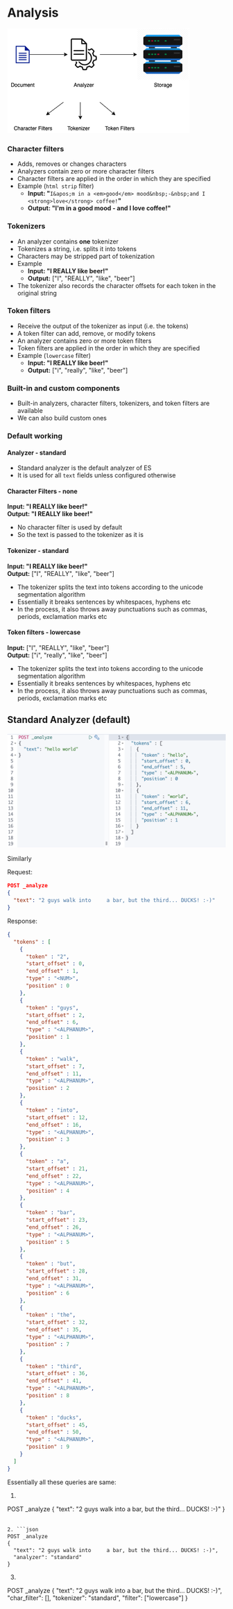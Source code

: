 # Analysis

![Analyzer](./images/analyzer.png "Analyzer")

### Character filters

* Adds, removes or changes characters
* Analyzers contain zero or more character filters
* Character filters are applied in the order in which they are specified
* Example (`html strip` filter)
  - **Input: "**`I&apos;m in a <em>good</em> mood&nbsp;-&nbsp;and
    I <strong>love</strong> coffee!`**"**
  - **Output: "**I'm in a good mood - and I love coffee!**"**

### Tokenizers

* An analyzer contains **one** tokenizer
* Tokenizes a string, i.e. splits it into tokens
* Characters may be stripped part of tokenization
* Example
   - **Input: "**I REALLY like beer!**"**
   - **Output:** ["I", "REALLY", "like", "beer"]
* The tokenizer also records the character offsets for each token in the original string

### Token filters

* Receive the output of the tokenizer as input (i.e. the tokens)
* A token filter can add, remove, or modify tokens
* An analyzer contains zero or more token filters
* Token filters are applied in the order in which they are specified
* Example (`lowercase` filter)
   - **Input: "**I REALLY like beer!**"**
   - **Output:** ["i", "really", "like", "beer"]

### Built-in and custom components

* Built-in analyzers, character filters, tokenizers, and token filters are available
* We can also build custom ones

### Default working

#### Analyzer - standard
* Standard analyzer is the default analyzer of ES
* It is used for all `text` fields unless configured otherwise

#### Character Filters - none

**Input: "**I REALLY like beer!**"**</br>
**Output: "**I REALLY like beer!**"**

* No character filter is used by default
* So the text is passed to the tokenizer as it is

#### Tokenizer - standard

**Input: "**I REALLY like beer!**"**</br>
**Output:** ["I", "REALLY", "like", "beer"]

* The tokenizer splits the text into tokens according to the unicode segmentation algorithm
* Essentially it breaks sentences by whitespaces, hyphens etc
* In the process, it also throws away punctuations such as commas, periods, exclamation marks etc

#### Token filters - lowercase

**Input:** ["I", "REALLY", "like", "beer"]</br>
**Output:** ["i", "really", "like", "beer"]

* The tokenizer splits the text into tokens according to the unicode segmentation algorithm
* Essentially it breaks sentences by whitespaces, hyphens etc
* In the process, it also throws away punctuations such as commas, periods, exclamation marks etc

## Standard Analyzer (default)

![Standard Analyzer](./images/default_analyzer.png "Standard Analyzer")

Similarly

Request:

```json
POST _analyze
{
  "text": "2 guys walk into     a bar, but the third... DUCKS! :-)"
}
```

Response:

```json
{
  "tokens" : [
    {
      "token" : "2",
      "start_offset" : 0,
      "end_offset" : 1,
      "type" : "<NUM>",
      "position" : 0
    },
    {
      "token" : "guys",
      "start_offset" : 2,
      "end_offset" : 6,
      "type" : "<ALPHANUM>",
      "position" : 1
    },
    {
      "token" : "walk",
      "start_offset" : 7,
      "end_offset" : 11,
      "type" : "<ALPHANUM>",
      "position" : 2
    },
    {
      "token" : "into",
      "start_offset" : 12,
      "end_offset" : 16,
      "type" : "<ALPHANUM>",
      "position" : 3
    },
    {
      "token" : "a",
      "start_offset" : 21,
      "end_offset" : 22,
      "type" : "<ALPHANUM>",
      "position" : 4
    },
    {
      "token" : "bar",
      "start_offset" : 23,
      "end_offset" : 26,
      "type" : "<ALPHANUM>",
      "position" : 5
    },
    {
      "token" : "but",
      "start_offset" : 28,
      "end_offset" : 31,
      "type" : "<ALPHANUM>",
      "position" : 6
    },
    {
      "token" : "the",
      "start_offset" : 32,
      "end_offset" : 35,
      "type" : "<ALPHANUM>",
      "position" : 7
    },
    {
      "token" : "third",
      "start_offset" : 36,
      "end_offset" : 41,
      "type" : "<ALPHANUM>",
      "position" : 8
    },
    {
      "token" : "ducks",
      "start_offset" : 45,
      "end_offset" : 50,
      "type" : "<ALPHANUM>",
      "position" : 9
    }
  ]
}
```

Essentially all these queries are same:

1. ```json
POST _analyze
{
"text": "2 guys walk into     a bar, but the third... DUCKS! :-)"
}
```

2. ```json
POST _analyze
{
  "text": "2 guys walk into     a bar, but the third... DUCKS! :-)",
  "analyzer": "standard"
}
```

3. ```json
POST _analyze
{
  "text": "2 guys walk into     a bar, but the third... DUCKS! :-)",
  "char_filter": [],
  "tokenizer": "standard",
  "filter": ["lowercase"]
}
```
